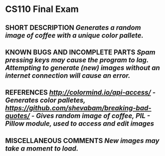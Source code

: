 # CS110 Final Exam

## SHORT DESCRIPTION *Generates a random image of coffee with a unique color pallete.*

## KNOWN BUGS AND INCOMPLETE PARTS *Spam pressing keys may cause the program to lag. Attempting to generate (new) images without an internet connection will cause an error.*

## REFERENCES *http://colormind.io/api-access/ - Generates color palletes, https://github.com/shevabam/breaking-bad-quotes/ - Gives random image of coffee, PIL - Pillow module, used to access and edit images*

## MISCELLANEOUS COMMENTS *New images may take a moment to load.*